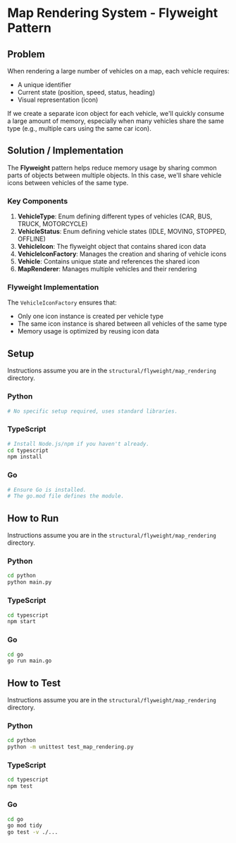 # Map Rendering System - Flyweight Pattern

## Problem

When rendering a large number of vehicles on a map, each vehicle requires:

- A unique identifier
- Current state (position, speed, status, heading)
- Visual representation (icon)

If we create a separate icon object for each vehicle, we'll quickly consume a large amount of memory, especially when many vehicles share the same type (e.g., multiple cars using the same car icon).

## Solution / Implementation

The **Flyweight** pattern helps reduce memory usage by sharing common parts of objects between multiple objects. In this case, we'll share vehicle icons between vehicles of the same type.

### Key Components

1. **VehicleType**: Enum defining different types of vehicles (CAR, BUS, TRUCK, MOTORCYCLE)
2. **VehicleStatus**: Enum defining vehicle states (IDLE, MOVING, STOPPED, OFFLINE)
3. **VehicleIcon**: The flyweight object that contains shared icon data
4. **VehicleIconFactory**: Manages the creation and sharing of vehicle icons
5. **Vehicle**: Contains unique state and references the shared icon
6. **MapRenderer**: Manages multiple vehicles and their rendering

### Flyweight Implementation

The `VehicleIconFactory` ensures that:

- Only one icon instance is created per vehicle type
- The same icon instance is shared between all vehicles of the same type
- Memory usage is optimized by reusing icon data

## Setup

Instructions assume you are in the `structural/flyweight/map_rendering` directory.

### Python

```bash
# No specific setup required, uses standard libraries.
```

### TypeScript

```bash
# Install Node.js/npm if you haven't already.
cd typescript
npm install
```

### Go

```bash
# Ensure Go is installed.
# The go.mod file defines the module.
```

## How to Run

Instructions assume you are in the `structural/flyweight/map_rendering` directory.

### Python

```bash
cd python
python main.py
```

### TypeScript

```bash
cd typescript
npm start
```

### Go

```bash
cd go
go run main.go
```

## How to Test

Instructions assume you are in the `structural/flyweight/map_rendering` directory.

### Python

```bash
cd python
python -m unittest test_map_rendering.py
```

### TypeScript

```bash
cd typescript
npm test
```

### Go

```bash
cd go
go mod tidy
go test -v ./...
```
